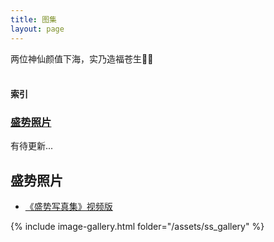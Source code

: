 ```yaml
---
title: 图集
layout: page
---
```


<div class="text-hidden">两位神仙颜值下海，实乃造福苍生🙏🏻</div>

<br />

#### 索引
### [盛势照片](#盛势照片-1)
有待更新...

<div class="line"></div>

## 盛势照片
* [《盛势写真集》视频版](https://www.bilibili.com/video/BV1wx41177Se)


{% include image-gallery.html folder="/assets/ss_gallery" %}